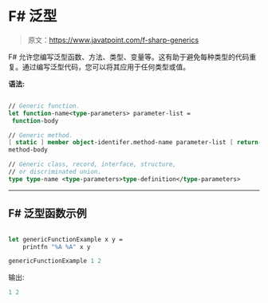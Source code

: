 # F# 泛型

> 原文：<https://www.javatpoint.com/f-sharp-generics>

F# 允许您编写泛型函数、方法、类型、变量等。这有助于避免每种类型的代码重复。通过编写泛型代码，您可以将其应用于任何类型或值。

**语法:**

```fsharp

// Generic function.
let function-name<type-parameters> parameter-list =
 function-body

// Generic method.
[ static ] member object-identifer.method-name parameter-list [ return-type ] =
method-body

// Generic class, record, interface, structure,
// or discriminated union.
type type-name <type-parameters>type-definition</type-parameters> 
```

* * *

## F# 泛型函数示例

```fsharp

let genericFunctionExample x y =
    printfn "%A %A" x y

genericFunctionExample 1 2 
```

输出:

```fsharp
1 2

```
